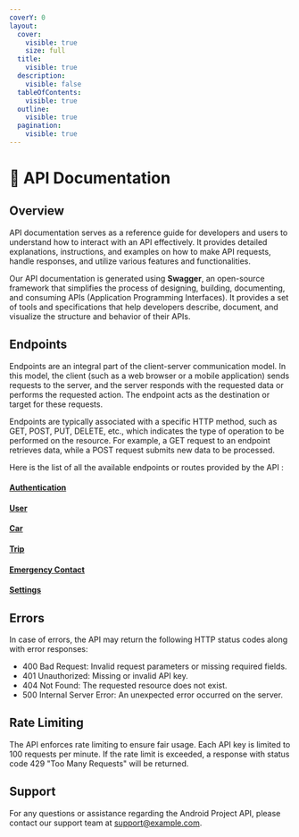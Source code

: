 ```yaml
---
coverY: 0
layout:
  cover:
    visible: true
    size: full
  title:
    visible: true
  description:
    visible: false
  tableOfContents:
    visible: true
  outline:
    visible: true
  pagination:
    visible: true
---
```


# 📖 API Documentation

## Overview

API documentation serves as a reference guide for developers and users to understand how to interact with an API effectively. It provides detailed explanations, instructions, and examples on how to make API requests, handle responses, and utilize various features and functionalities.

Our API documentation is generated using **Swagger**, an open-source framework that simplifies the process of designing, building, documenting, and consuming APIs (Application Programming Interfaces). It provides a set of tools and specifications that help developers describe, document, and visualize the structure and behavior of their APIs.



## Endpoints

Endpoints are an integral part of the client-server communication model. In this model, the client (such as a web browser or a mobile application) sends requests to the server, and the server responds with the requested data or performs the requested action. The endpoint acts as the destination or target for these requests.

Endpoints are typically associated with a specific HTTP method, such as GET, POST, PUT, DELETE, etc., which indicates the type of operation to be performed on the resource. For example, a GET request to an endpoint retrieves data, while a POST request submits new data to be processed.

Here is the list of all the available endpoints or routes provided by the API :

#### [Authentication](api-documentation/authentication.md)

#### [User](api-documentation/user.md)

#### [Car](api-documentation/car.md)

#### [Trip](api-documentation/trip.md)

#### [Emergency Contact](api-documentation/emergency-contact.md)

#### [Settings](api-documentation/settings.md)



## Errors

In case of errors, the API may return the following HTTP status codes along with error responses:

* 400 Bad Request: Invalid request parameters or missing required fields.
* 401 Unauthorized: Missing or invalid API key.
* 404 Not Found: The requested resource does not exist.
* 500 Internal Server Error: An unexpected error occurred on the server.



## Rate Limiting

The API enforces rate limiting to ensure fair usage. Each API key is limited to 100 requests per minute. If the rate limit is exceeded, a response with status code 429 "Too Many Requests" will be returned.



## Support

For any questions or assistance regarding the Android Project API, please contact our support team at [support@example.com](mailto:support@example.com).





